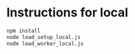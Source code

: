 # Instructions for local

```bash
npm install
node load_setup_local.js
node load_worker_local.js 
```
